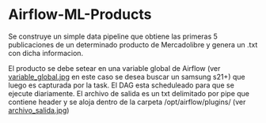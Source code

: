 # Airflow-ML-Products

Se construye un simple data pipeline que obtiene las primeras 5 publicaciones de un determinado producto de Mercadolibre y genera un .txt con dicha informacion.

El producto se debe setear en una variable global de Airflow (ver [variable_global.jpg](https://i.imgur.com/P7hPiFO.jpg) en este caso se desea buscar un samsung s21+) que luego es capturada por la task.
El DAG esta scheduleado para que se ejecute diariamente.
El archivo de salida es un txt delimitado por pipe que contiene header y se aloja dentro de la carpeta /opt/airflow/plugins/ (ver [archivo_salida.jpg](https://i.imgur.com/SpEXApo.jpeg))
